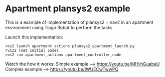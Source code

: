 # Apartment plansys2 example

This is a example of implementation of plansys2 + nav2 in an apartment environment using Tiago Robot to perform the tasks

Launch this implementation:
```
ros2 launch apartment_actions plansys2_apartment_launch.py
rviz2 (set initial pose)
ros2 run apartment_actions apartment_controller_node
```

Watch the how it works: 
Simple example --> https://youtu.be/MHljhGuabaU
Complex example --> https://youtu.be/lWUECwTwwPQ
